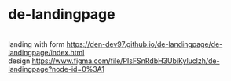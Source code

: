 # de-landingpage
<br> landing with form https://den-dev97.github.io/de-landingpage/de-landingpage/index.html 
<br> design https://www.figma.com/file/PIsFSnRdbH3UbiKyluclzh/de-landingpage?node-id=0%3A1
